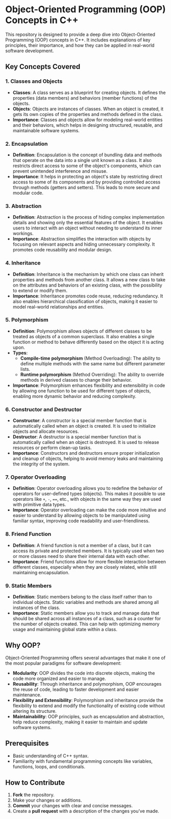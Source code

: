 # Object-Oriented Programming (OOP) Concepts in C++

This repository is designed to provide a deep dive into Object-Oriented Programming (OOP) concepts in C++. It includes explanations of key principles, their importance, and how they can be applied in real-world software development.

## Key Concepts Covered

### 1. **Classes and Objects**
   - **Classes**: A class serves as a blueprint for creating objects. It defines the properties (data members) and behaviors (member functions) of the objects.
   - **Objects**: Objects are instances of classes. When an object is created, it gets its own copies of the properties and methods defined in the class.
   - **Importance**: Classes and objects allow for modeling real-world entities and their behaviors, which helps in designing structured, reusable, and maintainable software systems.

### 2. **Encapsulation**
   - **Definition**: Encapsulation is the concept of bundling data and methods that operate on the data into a single unit known as a class. It also restricts direct access to some of the object's components, which can prevent unintended interference and misuse.
   - **Importance**: It helps in protecting an object's state by restricting direct access to some of its components and by providing controlled access through methods (getters and setters). This leads to more secure and modular code.

### 3. **Abstraction**
   - **Definition**: Abstraction is the process of hiding complex implementation details and showing only the essential features of the object. It enables users to interact with an object without needing to understand its inner workings.
   - **Importance**: Abstraction simplifies the interaction with objects by focusing on relevant aspects and hiding unnecessary complexity. It promotes code reusability and modular design.

### 4. **Inheritance**
   - **Definition**: Inheritance is the mechanism by which one class can inherit properties and methods from another class. It allows a new class to take on the attributes and behaviors of an existing class, with the possibility to extend or modify them.
   - **Importance**: Inheritance promotes code reuse, reducing redundancy. It also enables hierarchical classification of objects, making it easier to model real-world relationships and entities.

### 5. **Polymorphism**
   - **Definition**: Polymorphism allows objects of different classes to be treated as objects of a common superclass. It also enables a single function or method to behave differently based on the object it is acting upon.
   - **Types**:
     - **Compile-time polymorphism** (Method Overloading): The ability to define multiple methods with the same name but different parameter lists.
     - **Runtime polymorphism** (Method Overriding): The ability to override methods in derived classes to change their behavior.
   - **Importance**: Polymorphism enhances flexibility and extensibility in code by allowing one function to be used for different types of objects, enabling more dynamic behavior and reducing complexity.

### 6. **Constructor and Destructor**
   - **Constructor**: A constructor is a special member function that is automatically called when an object is created. It is used to initialize objects and allocate resources.
   - **Destructor**: A destructor is a special member function that is automatically called when an object is destroyed. It is used to release resources or perform clean-up tasks.
   - **Importance**: Constructors and destructors ensure proper initialization and cleanup of objects, helping to avoid memory leaks and maintaining the integrity of the system.

### 7. **Operator Overloading**
   - **Definition**: Operator overloading allows you to redefine the behavior of operators for user-defined types (objects). This makes it possible to use operators like `+`, `-`, `==`, etc., with objects in the same way they are used with primitive data types.
   - **Importance**: Operator overloading can make the code more intuitive and easier to understand by allowing objects to be manipulated using familiar syntax, improving code readability and user-friendliness.

### 8. **Friend Function**
   - **Definition**: A friend function is not a member of a class, but it can access its private and protected members. It is typically used when two or more classes need to share their internal data with each other.
   - **Importance**: Friend functions allow for more flexible interaction between different classes, especially when they are closely related, while still maintaining encapsulation.

### 9. **Static Members**
   - **Definition**: Static members belong to the class itself rather than to individual objects. Static variables and methods are shared among all instances of the class.
   - **Importance**: Static members allow you to track and manage data that should be shared across all instances of a class, such as a counter for the number of objects created. This can help with optimizing memory usage and maintaining global state within a class.

## Why OOP?

Object-Oriented Programming offers several advantages that make it one of the most popular paradigms for software development:

- **Modularity**: OOP divides the code into discrete objects, making the code more organized and easier to manage.
- **Reusability**: Through inheritance and polymorphism, OOP encourages the reuse of code, leading to faster development and easier maintenance.
- **Flexibility and Extensibility**: Polymorphism and inheritance provide the flexibility to extend and modify the functionality of existing code without altering its structure.
- **Maintainability**: OOP principles, such as encapsulation and abstraction, help reduce complexity, making it easier to maintain and update software systems.

## Prerequisites

- Basic understanding of C++ syntax.
- Familiarity with fundamental programming concepts like variables, functions, loops, and conditionals.

## How to Contribute

1. **Fork** the repository.
2. Make your changes or additions.
3. **Commit** your changes with clear and concise messages.
4. Create a **pull request** with a description of the changes you’ve made.
